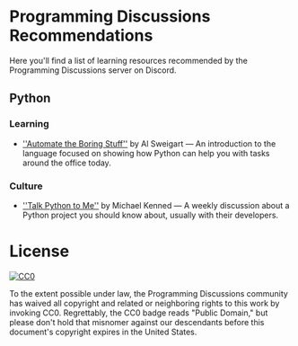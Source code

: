 # Programming Discussions Recommendations
Here you'll find a list of learning resources recommended by the Programming
Discussions server on Discord.

## Python
### Learning
* [''Automate the Boring Stuff''](ihttp://automatetheboringstuff.com) by Al
  Sweigart &mdash; An introduction to the language focused on showing how Python
  can help you with tasks around the office today.
### Culture
* [''Talk Python to Me''](https://talkpython.fm) by Michael Kenned &mdash;
  A weekly discussion about a Python project you should know about, usually with
  their developers.

# License
[![CC0](http://mirrors.creativecommons.org/presskit/buttons/88x31/svg/cc-zero.svg)](https://creativecommons.org/publicdomain/zero/1.0/)

To the extent possible under law, the Programming Discussions community has
waived all copyright and related or neighboring rights to this work by invoking
CC0. Regrettably, the CC0 badge reads "Public Domain," but please don't hold
that misnomer against our descendants before this document's copyright expires
in the United States.
